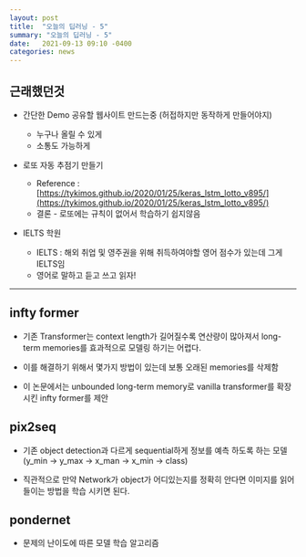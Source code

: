 ```yaml
---
layout: post
title:  "오늘의 딥러닝 - 5"
summary: "오늘의 딥러닝 - 5"
date:   2021-09-13 09:10 -0400
categories: news
---
```


## 근래했던것

- 간단한 Demo 공유할 웹사이트 만드는중 (허접하지만 동작하게 만들어야지)
  + 누구나 올릴 수 있게
  + 소통도 가능하게

- 로또 자동 추점기 만들기
  + Reference : [https://tykimos.github.io/2020/01/25/keras_lstm_lotto_v895/](https://tykimos.github.io/2020/01/25/keras_lstm_lotto_v895/)
  + 결론 - 로또에는 규칙이 없어서 학습하기 쉽지않음

- IELTS 학원
  + IELTS : 해외 취업 및 영주권을 위해 취득하여야할 영어 점수가 있는데 그게 IELTS임
  + 영어로 말하고 듣고 쓰고 읽자!

---

## infty former

- 기존 Transformer는 context length가 길어질수록 연산량이 많아져서 long-term memories를 효과적으로 모델링 하기는 어렵다.

- 이를 해결하기 위해서 몇가지 방법이 있는데 보통 오래된 memories를 삭제함

- 이 논문에서는 unbounded long-term memory로 vanilla transformer를 확장시킨 infty former를 제안


## pix2seq

- 기존 object detection과 다르게 sequential하게 정보를 예측 하도록 하는 모델 (y_min -> y_max -> x_man -> x_min -> class)

- 직관적으로 만약 Network가 object가 어디있는지를 정확히 안다면 이미지를 읽어들이는 방법을 학습 시키면 된다.

## pondernet

- 문제의 난이도에 따른 모델 학습 알고리즘
